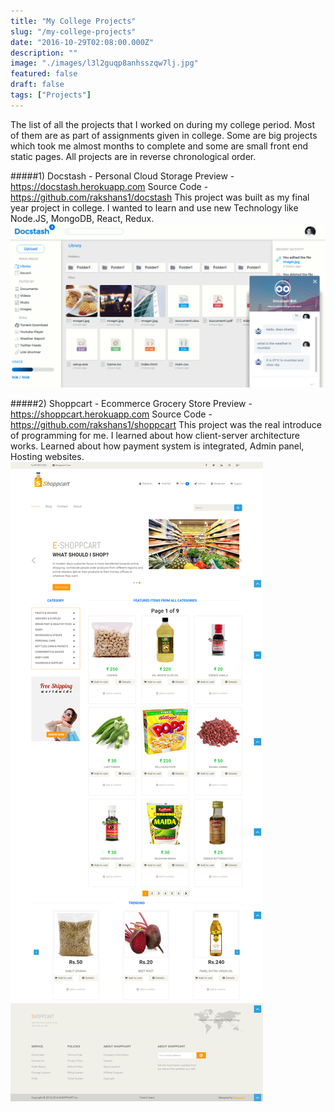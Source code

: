 ```yaml
---
title: "My College Projects"
slug: "/my-college-projects"
date: "2016-10-29T02:08:00.000Z"
description: ""
image: "./images/l3l2guqp8anhsszqw7lj.jpg"
featured: false
draft: false
tags: ["Projects"]
---
```


The list of all the projects that I worked on during my college period. Most of them are as part of assignments given in college. Some are big projects which took me almost months to complete and some are small front end static pages. All projects are in reverse chronological order.

#####1) Docstash - Personal Cloud Storage
Preview - https://docstash.herokuapp.com
Source Code - https://github.com/rakshans1/docstash
This project was built as my final year project in college. I wanted to learn and use new Technology like Node.JS, MongoDB, React, Redux.
![Docstash](./images/screenshot.png)

#####2) Shoppcart - Ecommerce Grocery Store
Preview - https://shoppcart.herokuapp.com
Source Code - https://github.com/rakshans1/shoppcart
This project was the real introduce of programming for me. I learned about how client-server architecture works. Learned about how payment system is integrated, Admin panel, Hosting websites.  
![Shoppcart](./images/screenshot-1.png)
